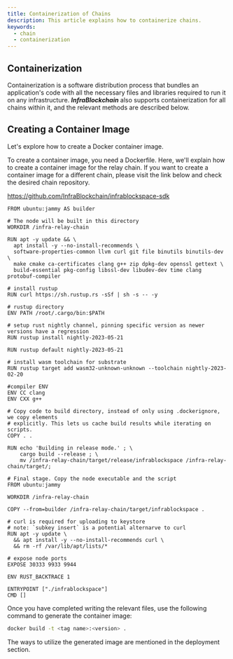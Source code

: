 ```yaml
---
title: Containerization of Chains
description: This article explains how to containerize chains.
keywords:
  - chain
  - containerization
---
```


## Containerization
Containerization is a software distribution process that bundles an application's code with all the necessary files and libraries required to run it on any infrastructure. **_InfraBlockchain_** also supports containerization for all chains within it, and the relevant methods are described below.

## Creating a Container Image

Let's explore how to create a Docker container image.

To create a container image, you need a Dockerfile. Here, we'll explain how to create a container image for the relay chain. If you want to create a container image for a different chain, please visit the link below and check the desired chain repository.

https://github.com/InfraBlockchain/infrablockspace-sdk

```docker
FROM ubuntu:jammy AS builder

# The node will be built in this directory
WORKDIR /infra-relay-chain

RUN apt -y update && \
  apt install -y --no-install-recommends \
  software-properties-common llvm curl git file binutils binutils-dev \
  make cmake ca-certificates clang g++ zip dpkg-dev openssl gettext \
  build-essential pkg-config libssl-dev libudev-dev time clang protobuf-compiler

# install rustup
RUN curl https://sh.rustup.rs -sSf | sh -s -- -y

# rustup directory
ENV PATH /root/.cargo/bin:$PATH

# setup rust nightly channel, pinning specific version as newer versions have a regression
RUN rustup install nightly-2023-05-21

RUN rustup default nightly-2023-05-21

# install wasm toolchain for substrate
RUN rustup target add wasm32-unknown-unknown --toolchain nightly-2023-02-20

#compiler ENV
ENV CC clang
ENV CXX g++

# Copy code to build directory, instead of only using .dockerignore, we copy elements
# explicitly. This lets us cache build results while iterating on scripts.
COPY . .

RUN echo 'Building in release mode.' ; \
    cargo build --release ; \
    mv /infra-relay-chain/target/release/infrablockspace /infra-relay-chain/target/; 

# Final stage. Copy the node executable and the script
FROM ubuntu:jammy

WORKDIR /infra-relay-chain

COPY --from=builder /infra-relay-chain/target/infrablockspace .

# curl is required for uploading to keystore
# note: `subkey insert` is a potential alternarve to curl
RUN apt -y update \
  && apt install -y --no-install-recommends curl \
  && rm -rf /var/lib/apt/lists/*

# expose node ports
EXPOSE 30333 9933 9944

ENV RUST_BACKTRACE 1

ENTRYPOINT ["./infrablockspace"]
CMD []
```

Once you have completed writing the relevant files, use the following command to generate the container image:

```bash
docker build -t <tag name>:<version> .
```

The ways to utilize the generated image are mentioned in the deployment section.